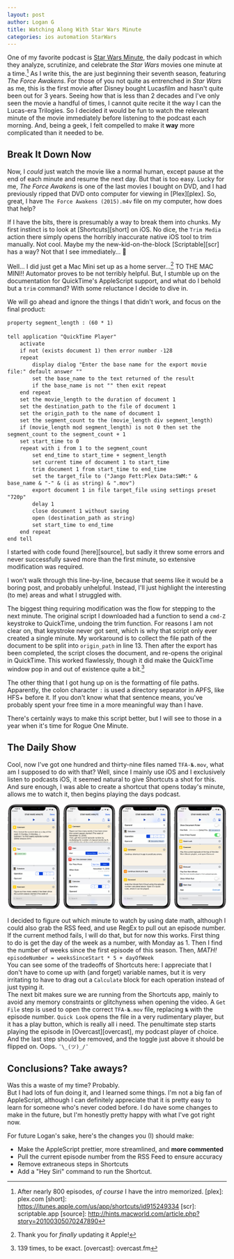 ```yaml
---
layout: post
author: Logan G
title: Watching Along With Star Wars Minute
categories: ios automation StarWars
---
```


One of my favorite podcast is [Star Wars Minute][SWM], the daily podcast in which they analyze, scrutinize, and celebrate the _Star Wars_ movies one minute at a time.[^1]  As I write this, the are just beginning their seventh season, featuring _The Force Awakens_. For those of you not quite as entrenched in _Star Wars_ as me, this is the first movie after Disney bought Lucasfilm and hasn't quite been out for 3 years. Seeing how that is less than 2 decades and I've only seen the movie a handful of times, I cannot quite recite it the way I can the Lucas-era Trilogies. So I decided it would be fun to watch the relevant minute of the movie immediately before listening to the podcast each morning. And, being a geek, I felt compelled to make it **way** more complicated than it needed to be.  

## Break It Down Now
Now, I _could_ just watch the movie like a normal human, except pause at the end of each minute and resume the next day. But that is too easy. Lucky for me, _The Force Awakens_ is one of the last movies I bought on DVD, and I had previously ripped that DVD onto computer for viewing in [Plex][plex]. So, great, I have `The Force Awakens (2015).m4v` file on my computer, how does that help?   

If I have the bits, there is presumably a way to break them into chunks. My first instinct is to look at [Shortcuts][short] on iOS. No dice, the `Trim Media` action there simply opens the horribly inaccurate native iOS tool to trim manually. Not cool. Maybe my the new-kid-on-the-block [Scriptable][scr] has a way? Not that I see immediately… 🤔  

Well… I did just get a Mac Mini set up as a home server…[^2] TO THE MAC MINI!! Automator proves to be not terribly helpful. But, I stumble up on the documentation for QuickTime's AppleScript support, and what do I behold but a `trim` command? With some reluctance I decide to dive in.   
[^2]: Thank you for _finally_ updating it Apple!

We will go ahead and ignore the things I that didn't work, and focus on the final product:  

```applescript
property segment_length : (60 * 1)

tell application "QuickTime Player"
	activate
	if not (exists document 1) then error number -128
	repeat
		display dialog "Enter the base name for the export movie file:" default answer ""
		set the base_name to the text returned of the result
		if the base_name is not "" then exit repeat
	end repeat
	set the movie_length to the duration of document 1
	set the destination_path to the file of document 1
	set the origin_path to the name of document 1
	set the segment_count to the (movie_length div segment_length)
	if (movie_length mod segment_length) is not 0 then set the segment_count to the segment_count + 1
	set start_time to 0
	repeat with i from 1 to the segment_count
		set end_time to start_time + segment_length
		set current time of document 1 to start_time
		trim document 1 from start_time to end_time
		set the target_file to ("Jango Fett:Plex Data:SWM:" & base_name & "-" & (i as string) & ".mov")
		export document 1 in file target_file using settings preset "720p"
		delay 1
		close document 1 without saving
		open (destination_path as string)
		set start_time to end_time
	end repeat
end tell
```
I started with code found [here][source], but sadly it threw some errors and never successfully saved more than the first minute, so extensive modification was required.  

I won't walk through this line-by-line, because that seems like it would be a boring post, and probably unhelpful. Instead, I'll just highlight the interesting (to me) areas and what I struggled with.  

The biggest thing requiring modification was the flow for stepping to the next minute. The original script I downloaded had a function to send a `cmd-Z` keystroke to QuickTime, undoing the trim function. For reasons I am not clear on, that keystroke never got sent, which is why that script only ever created a single minute. My workaround is to collect the file path of the document to be split into `origin_path` in line 13. Then after the export has been completed, the script closes the document, and re-opens the original in QuickTime. This worked flawlessly, though it did make the QuickTime window pop in and out of existence quite a bit.[^3]

The other thing that I got hung up on is the formatting of file paths. Apparently, the colon character `:` is used a directory separator in APFS, like HFS+ before it. If you don't know what that sentence means, you've probably spent your free time in a more meaningful way than I have.  

There's certainly ways to make this script better, but I will see to those in a year when it's time for Rogue One Minute.  

## The Daily Show
Cool, now I've got one hundred and thirty-nine files named `TFA-№.mov`, what am I supposed to do with that? Well, since I mainly use iOS and I exclusively listen to podcasts iOS, it seemed natural to give Shortcuts a shot for this. And sure enough, I was able to create a shortcut that opens today's minute, allows me to watch it, then begins playing the days podcast.  

![My Star Wars Minute Shortcut](\images\2018-11-SWM.png)

I decided to figure out which minute to watch by using date math, although I could also grab the RSS feed, and use RegEx to pull out an episode number. If the current method fails, I will do that, but for now this works. First thing to do is get the day of the week as a number, with Monday as 1. Then I find the number of weeks since the first episode of this season. Then, _MATH!_  
`episodeNumber = weeksSinceStart * 5 + dayOfWeek`  
You can see some of the tradeoffs of Shortcuts here: I appreciate that I don't have to come up with (and forget) variable names, but it is very irritating to have to drag out a `Calculate` block for each operation instead of just typing it.  
The next bit makes sure we are running from the Shortcuts app, mainly to avoid any memory constraints or glitchyness when opening the video. A `Get File` step is used to open the correct `TFA-№.mov` file, replacing `№` with the episode number. `Quick Look` opens the file in a very rudimentary player, but it has a play button, which is really all i need. The penultimate step starts playing the episode in [Overcast][overcast], my podcast player of choice. And the last step should be removed, and the toggle just above it should be flipped on. Oops. `¯\_(ツ)_/¯`

## Conclusions? Take aways?
Was this a waste of my time? Probably.  
But I had lots of fun doing it, and I learned some things. I'm not a big fan of AppleScript, although I can definitely appreciate that it is pretty easy to learn for someone who's never coded before. I do have some changes to make in the future, but I'm honestly pretty happy with what I've got right now.

For future Logan's sake, here's the changes you (I) should make:
- Make the AppleScript prettier, more streamlined, and **more commented**
- Pull the current episode number from the RSS Feed to ensure accuracy
- Remove extraneous steps in Shortcuts
- Add a "Hey Siri" command to run the Shortcut.

[SWM]: starwarsminute.com
[^1]: After nearly 800 episodes, _of course_ I have the intro memorized.
[plex]: plex.com
[short]: https://itunes.apple.com/us/app/shortcuts/id915249334
[scr]: scriptable.app
[source]: http://hints.macworld.com/article.php?story=20100305070247890
[^3]: 139 times, to be exact.
[overcast]: overcast.fm
